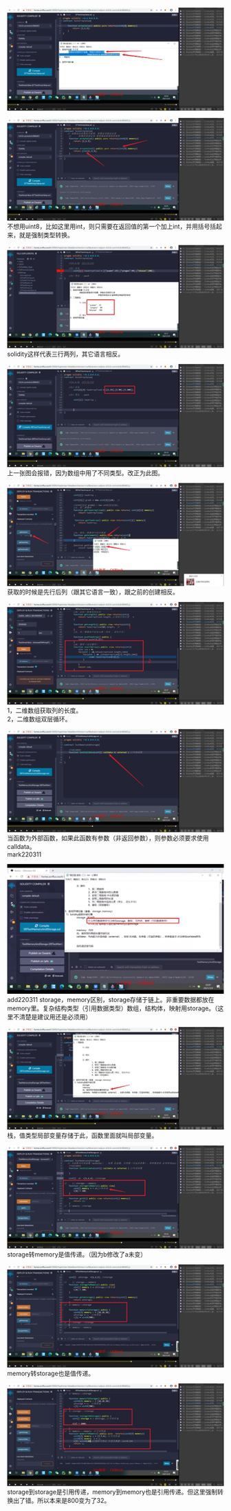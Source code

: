 ![](./img/2022-01-04-14-52-10.png)

![](./img/2022-01-04-14-55-17.png)
不想用uint8，比如这里用int，则只需要在返回值的第一个加上int，并用括号括起来，就是强制类型转换。

![](./img/2022-01-04-15-01-13.png)
solidity这样代表三行两列，其它语言相反。

![](./img/2022-01-04-15-03-26.png)
上一张图会报错，因为数组中用了不同类型。改正为此图。

![](./img/2022-01-04-15-17-55.png)
获取的时候是先行后列（跟其它语言一致），跟之前的创建相反。

![](./img/2022-01-04-15-25-14.png)
1，二维数组获取列的长度。     
2，二维数组双层循环。

![](./img/2022-01-04-15-30-29.png)
当函数为外部函数，如果此函数有参数（非返回参数），则参数必须要求使用calldata。      
mark220311       

![](./img/2022-03-11-11-21-10.png)      
add220311 storage，memory区别，storage存储于链上。非重要数据都放在memory里。复杂结构类型（引用数据类型）数组，结构体，映射用storage。（这里不清楚是建议用还是必须用）

![](./img/2022-01-04-15-33-11.png)
栈，值类型局部变量存储于此，函数里面就叫局部变量。

![](./img/2022-01-04-15-44-29.png)
storage转memory是值传递。（因为b修改了a未变）

![](./img/2022-01-04-15-48-22.png)
memory转storage也是值传递。

![](./img/2022-01-04-15-56-13.png)
storage到storage是引用传递，memory到memory也是引用传递。但这里强制转换出了错。所以本来是800变为了32。

